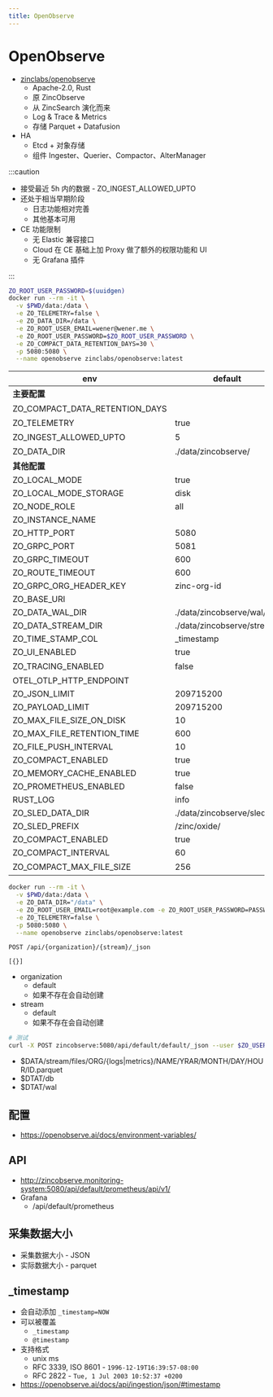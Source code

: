 ```yaml
---
title: OpenObserve
---
```


# OpenObserve

- [zinclabs/openobserve](https://github.com/zinclabs/openobserve)
  - Apache-2.0, Rust
  - 原 ZincObserve
  - 从 ZincSearch 演化而来
  - Log & Trace & Metrics
  - 存储 Parquet + Datafusion
- HA
  - Etcd + 对象存储
  - 组件 Ingester、Querier、Compactor、AlterManager

:::caution

- 接受最近 5h 内的数据 - ZO_INGEST_ALLOWED_UPTO
- 还处于相当早期阶段
  - 日志功能相对完善
  - 其他基本可用
- CE 功能限制
  - 无 Elastic 兼容接口
  - Cloud 在 CE 基础上加 Proxy 做了额外的权限功能和 UI
  - 无 Grafana 插件

:::

```bash
ZO_ROOT_USER_PASSWORD=$(uuidgen)
docker run --rm -it \
  -v $PWD/data:/data \
  -e ZO_TELEMETRY=false \
  -e ZO_DATA_DIR=/data \
  -e ZO_ROOT_USER_EMAIL=wener@wener.me \
  -e ZO_ROOT_USER_PASSWORD=$ZO_ROOT_USER_PASSWORD \
  -e ZO_COMPACT_DATA_RETENTION_DAYS=30 \
  -p 5080:5080 \
  --name openobserve zinclabs/openobserve:latest
```

| env                            | default                    | note                |
| ------------------------------ | -------------------------- | ------------------- |
| **主要配置**                   |
| ZO_COMPACT_DATA_RETENTION_DAYS |                            | 保留多少天          |
| ZO_TELEMETRY                   | true                       |
| ZO_INGEST_ALLOWED_UPTO         | 5                          | 允许插入 5h 内数据  |
| ZO_DATA_DIR                    | ./data/zincobserve/        |
| **其他配置**                   |
| ZO_LOCAL_MODE                  | true                       |
| ZO_LOCAL_MODE_STORAGE          | disk                       | s3                  |
| ZO_NODE_ROLE                   | all                        |
| ZO_INSTANCE_NAME               |
| ZO_HTTP_PORT                   | 5080                       |
| ZO_GRPC_PORT                   | 5081                       |
| ZO_GRPC_TIMEOUT                | 600                        |
| ZO_ROUTE_TIMEOUT               | 600                        |
| ZO_GRPC_ORG_HEADER_KEY         | zinc-org-id                |
| ZO_BASE_URI                    |
| ZO_DATA_WAL_DIR                | ./data/zincobserve/wal/    | $ZO_DATA_DIR/wal    |
| ZO_DATA_STREAM_DIR             | ./data/zincobserve/stream/ | $ZO_DATA_DIR/stream |
| ZO_TIME_STAMP_COL              | \_timestamp                |
| ZO_UI_ENABLED                  | true                       |
| ZO_TRACING_ENABLED             | false                      | 发送                |
| OTEL_OTLP_HTTP_ENDPOINT        |
| ZO_JSON_LIMIT                  | 209715200                  | 200M                |
| ZO_PAYLOAD_LIMIT               | 209715200                  | 200M                |
| ZO_MAX_FILE_SIZE_ON_DISK       | 10                         | 10mb                |
| ZO_MAX_FILE_RETENTION_TIME     | 600                        | 600s                |
| ZO_FILE_PUSH_INTERVAL          | 10                         | 10s                 |
| ZO_COMPACT_ENABLED             | true                       |
| ZO_MEMORY_CACHE_ENABLED        | true                       |
| ZO_PROMETHEUS_ENABLED          | false                      | /metrics            |
| RUST_LOG                       | info                       |
| ZO_SLED_DATA_DIR               | ./data/zincobserve/sled/   |
| ZO_SLED_PREFIX                 | /zinc/oxide/               |
| ZO_COMPACT_ENABLED             | true                       |
| ZO_COMPACT_INTERVAL            | 60                         |
| ZO_COMPACT_MAX_FILE_SIZE       | 256                        | 多少 MB 时 compact  |

```bash
docker run --rm -it \
  -v $PWD/data:/data \
  -e ZO_DATA_DIR="/data" \
  -e ZO_ROOT_USER_EMAIL=root@example.com -e ZO_ROOT_USER_PASSWORD=PASSWORD \
  -e ZO_TELEMETRY=false \
  -p 5080:5080 \
  --name openobserve zinclabs/openobserve:latest
```

```http
POST /api/{organization}/{stream}/_json

[{}]
```

- organization
  - default
  - 如果不存在会自动创建
- stream
  - default
  - 如果不存在会自动创建

```bash
# 测试
curl -X POST zincobserve:5080/api/default/default/_json --user $ZO_USER --password $ZO_PASSWORD -d '[]'
```

- $DATA/stream/files/ORG/{logs|metrics}/NAME/YRAR/MONTH/DAY/HOUR/ID.parquet
- $DTAT/db
- $DTAT/wal

## 配置

- https://openobserve.ai/docs/environment-variables/

## API

- http://zincobserve.monitoring-system:5080/api/default/prometheus/api/v1/
- Grafana
  - /api/default/prometheus

## 采集数据大小

- 采集数据大小 - JSON
- 实际数据大小 - parquet

## \_timestamp

- 会自动添加 `_timestamp=NOW`
- 可以被覆盖
  - `_timestamp`
  - `@timestamp`
- 支持格式
  - unix ms
  - RFC 3339, ISO 8601 - `1996-12-19T16:39:57-08:00`
  - RFC 2822 - `Tue, 1 Jul 2003 10:52:37 +0200`
- https://openobserve.ai/docs/api/ingestion/json/#timestamp
